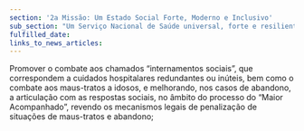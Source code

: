 ```yaml
---
section: '2a Missão: Um Estado Social Forte, Moderno e Inclusivo'
sub_section: "Um Serviço Nacional de Saúde universal, forte e resiliente"
fulfilled_date:
links_to_news_articles:
---
```


Promover o combate aos chamados “internamentos sociais”, que correspondem a cuidados hospitalares redundantes ou inúteis, bem como o combate aos maus-tratos a idosos, e melhorando, nos casos de abandono, a articulação com as respostas sociais, no âmbito do processo do “Maior Acompanhado”, revendo os mecanismos legais de penalização de situações de maus-tratos e abandono;
